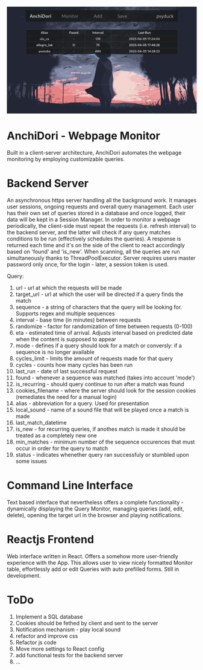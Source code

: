 ![webfront](src/common/imgs/webfront.png)

<h1>AnchiDori - Webpage Monitor</h1>

Built in a client-server architecture, AnchiDori automates the webpage monitoring by employing customizable queries. 

<h1>Backend Server</h1>
An asynchronous https server handling all the background work. It manages user sessions, ongoing requests and overall query management. Each user has their own set of queries stored in a database and once logged, their data will be kept in a Session Manager. In order to monitor a webpage periodically, the client-side must repeat the requests (i.e. refresh interval) to the backend server, and the latter will check if any query matches conditions to be run (effectively schedules the queries). A response is returned each time and it's on the side of the client to react accordingly based on 'found' and 'is_new'. When scanning, all the queries are run simultaneously thanks to ThreadPoolExecutor. Server requires users master password only once, for the login - later, a session token is used.

<p>
<p>Query:<p>
<ol>
<li>url - url at which the requests will be made</li>
<li>target_url - url at which the user will be directed if a query finds the match</li>
<li>sequence - a string of characters that the query will be looking for. Supports regex and multiple sequences</li>
<li>interval - base time (in minutes) between requests</li>
<li>randomize - factor for randomization of time between requests (0-100)</li>
<li>eta - estimated time of arrival. Adjusts interval based on predicted date when the content is supposed to appear</li>
<li>mode - defines if a query should look for a match or conversly: if a sequence is no longer available</li>
<li>cycles_limit - limits the amount of requests made for that query</li>
<li>cycles - counts how many cycles has been run</li>
<li>last_run - date of last successful request</li>
<li>found - whenever a sequence was matched (takes into account 'mode')</li>
<li>is_recurring - should query continue to run after a match was found</li>
<li>cookies_filename - where the server should look for the session cookies (remediates the need for a manual login)</li>
<li>alias - abbreviation for a query. Used for presentation</li>
<li>local_sound - name of a sound file that will be played once a match is made</li>
<li>last_match_datetime</li>
<li>is_new - for recurring queries, if anothes match is made it should be treated as a completely new one</li>
<li>min_matches - minimum number of the sequence occurences that must occur in order for the query to match</li>
<li>status - indicates whenether query ran successfuly or stumbled upon some issues</li>
</ol>

<h1>Command Line Interface</h1>
Text based interface that nevertheless offers a complete functionality - dynamically displaying the Query Monitor, managing queries (add, edit, delete), opening the target url in the browser and playing notifications. 

<h1>Reactjs Frontend</h1>
Web interface written in React. Offers a somehow more user-friendly experience with the App. This allows user to view nicely formatted Monitor table, effortlessly add or edit Queries with auto prefilled forms. Still in development.

<h1>ToDo</h1>
<ol>
<li>Implement a SQL database</li>
<li>Cookies should be fethed by client and sent to the server</li>
<li>Notification mechanism - play local sound</li>
<li>refactor and improve css</li>
<li>Refactor js code</li>
<li>Move more settings to React config</li>
<li>add functional tests for the backend server</li>
<li>...</li>
</ol>